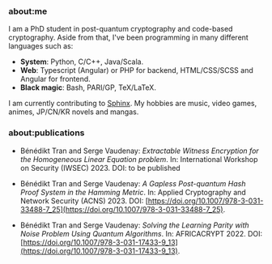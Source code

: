 ### about:me

I am a PhD student in post-quantum cryptography and code-based cryptography. Aside from that, I've been programming in many different languages such as:

- __**System**__: Python, C/C++, Java/Scala.
- __**Web**__: Typescript (Angular) or PHP for backend, HTML/CSS/SCSS and Angular for frontend.
- __**Black magic**__: Bash, PARI/GP, TeX/LaTeX.

I am currently contributing to [Sphinx](https://github.com/sphinx-doc/sphinx). My hobbies are music, video games, animes, JP/CN/KR novels and mangas.

### about:publications

- Bénédikt Tran and Serge Vaudenay: *Extractable Witness Encryption for the Homogeneous Linear Equation problem*. In: International Workshop on Security (IWSEC) 2023.
  DOI: to be published

- Bénédikt Tran and Serge Vaudenay: *A Gapless Post-quantum Hash Proof System in the Hamming Metric*. In: Applied Cryptography and Network Security (ACNS) 2023.
  DOI: [https://doi.org/10.1007/978-3-031-33488-7_25](https://doi.org/10.1007/978-3-031-33488-7_25).
  
- Bénédikt Tran and Serge Vaudenay: *Solving the Learning Parity with Noise Problem Using Quantum Algorithms*. In: AFRICACRYPT 2022.
  DOI: [https://doi.org/10.1007/978-3-031-17433-9_13](https://doi.org/10.1007/978-3-031-17433-9_13).
